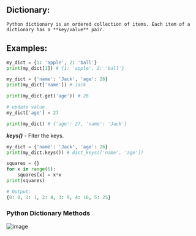 Dictionary:
------------
   `Python dictionary is an ordered collection of items. Each item of a dictionary has a **key/value** pair.`

**Examples:**
------------
```py
my_dict = {1: 'apple', 2: 'ball'}
print(my_dict[1]) # {1: 'apple', 2: 'ball'}

my_dict = {'name': 'Jack', 'age': 26}
print(my_dict['name']) # Jack

print(my_dict.get('age')) # 26

# update value
my_dict['age'] = 27

print(my_dict) # {'age': 27, 'name': 'Jack'}
```
**_keys()_** - Fiter the keys.
```py
my_dict = {'name': 'Jack', 'age': 26}
print(my_dict.keys()) # dict_keys(['name', 'age'])
```
```py
squares = {}
for x in range(6):
    squares[x] = x*x
print(squares)

# Output:
{0: 0, 1: 1, 2: 4, 3: 9, 4: 16, 5: 25}
```
### Python Dictionary Methods

![image](https://user-images.githubusercontent.com/57703276/196503616-c9bb3e40-29bd-4348-9061-0b239d15f16e.png)
